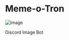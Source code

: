 # Meme-o-Tron

![image](https://user-images.githubusercontent.com/26853829/135734131-17f01ee9-9256-46f1-b774-0b3ba090d6a0.png)

Discord Image Bot
